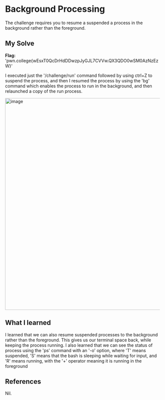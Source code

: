 # Background Processing
The challenge requires you to resume a suspended a process in the background rather than the foreground.

## My Solve
**Flag:**  'pwn.college{wEsxT0QcDrHdDDwzpJyGJL7CVVw.QX3QDO0wSM0AzNzEzW}'

I executed just the '/challenge/run' command followed by using ctrl+Z to suspend the process, and then I resumed the process by using the 'bg' command which enables the process to run in the background, and then relaunched a copy of the run process.

<img width="645" height="687" alt="image" src="https://github.com/user-attachments/assets/8c620dc6-9bd5-429c-a6bc-f8f44ed8baf0" />

## What I learned
I learned that we can also resume suspended processes to the background rather than the foreground. This gives us our terminal space back, while keeping the process running.
I also learned that we can see the status of process using the 'ps' command with an '-o' option, where 'T' means suspended, 'S' means that the bash is sleeping while waiting for input, and 'R' means running, with the '+' operator meaning it is running in the foreground

## References
Nil.
